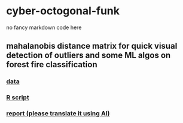 # cyber-octogonal-funk
no fancy markdown code here



## mahalanobis distance matrix for quick visual detection of outliers and some ML algos on forest fire classification
### [data](https://github.com/sql19w/cyber-octogonal-funk/blob/main/forest_fires_data.csv)
### [R script](https://github.com/sql19w/cyber-octogonal-funk/blob/main/forest_fires.R)
### [report (please translate it using AI)](https://github.com/sql19w/cyber-octogonal-funk/blob/main/forest_fires_report.pdf)
